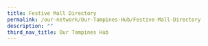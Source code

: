 ```yaml
---
title: Festive Mall Directory
permalink: /our-network/Our-Tampines-Hub/Festive-Mall-Directory
description: ""
third_nav_title: Our Tampines Hub
---
```

